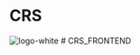 # CRS

![logo-white](https://github.com/C-R-S-Crime-Reporting-System/CRS_Frontend/assets/115610085/469b8e5e-a473-470c-926a-c14647ef51b3)
#   C R S _ F R O N T E N D  
 
